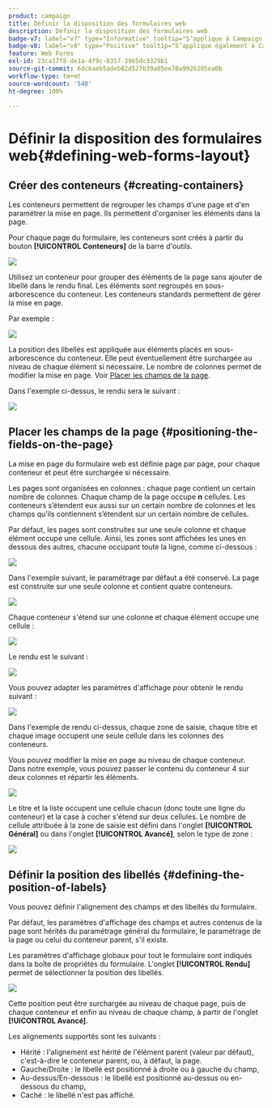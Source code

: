 ```yaml
---
product: campaign
title: Définir la disposition des formulaires web
description: Définir la disposition des formulaires web
badge-v7: label="v7" type="Informative" tooltip="S’applique à Campaign Classic v7"
badge-v8: label="v8" type="Positive" tooltip="S’applique également à Campaign v8"
feature: Web Forms
exl-id: 23ca17f8-de1a-4f9c-8357-3965dc3329b1
source-git-commit: 6dc6aeb5adeb82d527b39a05ee70a9926205ea0b
workflow-type: tm+mt
source-wordcount: '540'
ht-degree: 100%

---
```


# Définir la disposition des formulaires web{#defining-web-forms-layout}



## Créer des conteneurs {#creating-containers}

Les conteneurs permettent de regrouper les champs d&#39;une page et d&#39;en paramétrer la mise en page. Ils permettent d&#39;organiser les éléments dans la page.

Pour chaque page du formulaire, les conteneurs sont créés à partir du bouton **[!UICONTROL Conteneurs]** de la barre d&#39;outils.

![](assets/s_ncs_admin_survey_containers_add.png)

Utilisez un conteneur pour grouper des éléments de la page sans ajouter de libellé dans le rendu final. Les éléments sont regroupés en sous-arborescence du conteneur. Les conteneurs standards permettent de gérer la mise en page.

Par exemple :

![](assets/s_ncs_admin_survey_containers_std_arbo.png)

La position des libellés est appliquée aux éléments placés en sous-arborescence du conteneur. Elle peut éventuellement être surchargée au niveau de chaque élément si nécessaire. Le nombre de colonnes permet de modifier la mise en page. Voir [Placer les champs de la page](#positioning-the-fields-on-the-page).

Dans l&#39;exemple ci-dessus, le rendu sera le suivant :

![](assets/s_ncs_admin_survey_containers_std_ex.png)

## Placer les champs de la page {#positioning-the-fields-on-the-page}

La mise en page du formulaire web est définie page par page, pour chaque conteneur et peut être surchargée si nécessaire.

Les pages sont organisées en colonnes : chaque page contient un certain nombre de colonnes. Chaque champ de la page occupe **n** cellules. Les conteneurs s’étendent eux aussi sur un certain nombre de colonnes et les champs qu’ils contiennent s’étendent sur un certain nombre de cellules.

Par défaut, les pages sont construites sur une seule colonne et chaque élément occupe une cellule. Ainsi, les zones sont affichées les unes en dessous des autres, chacune occupant toute la ligne, comme ci-dessous :

![](assets/s_ncs_admin_survey_container_ex.png)

Dans l&#39;exemple suivant, le paramétrage par défaut a été conservé. La page est construite sur une seule colonne et contient quatre conteneurs.

![](assets/s_ncs_admin_survey_container_ex0.png)

Chaque conteneur s&#39;étend sur une colonne et chaque élément occupe une cellule :

![](assets/s_ncs_admin_survey_container_ex0a.png)

Le rendu est le suivant :

![](assets/s_ncs_admin_survey_container_ex0_rend.png)

Vous pouvez adapter les paramètres d&#39;affichage pour obtenir le rendu suivant :

![](assets/s_ncs_admin_survey_container_ex1_rend.png)

Dans l&#39;exemple de rendu ci-dessus, chaque zone de saisie, chaque titre et chaque image occupent une seule cellule dans les colonnes des conteneurs.

Vous pouvez modifier la mise en page au niveau de chaque conteneur. Dans notre exemple, vous pouvez passer le contenu du conteneur 4 sur deux colonnes et répartir les éléments.

![](assets/s_ncs_admin_survey_container_ex2_rend.png)

Le titre et la liste occupent une cellule chacun (donc toute une ligne du conteneur) et la case à cocher s&#39;étend sur deux cellules. Le nombre de cellule attribuée à la zone de saisie est défini dans l&#39;onglet **[!UICONTROL Général]** ou dans l&#39;onglet **[!UICONTROL Avancé]**, selon le type de zone :

![](assets/s_ncs_admin_survey_container_ex2.png)

## Définir la position des libellés {#defining-the-position-of-labels}

Vous pouvez définir l&#39;alignement des champs et des libellés du formulaire.

Par défaut, les paramètres d&#39;affichage des champs et autres contenus de la page sont hérités du paramétrage général du formulaire, le paramétrage de la page ou celui du conteneur parent, s&#39;il existe.

Les paramètres d&#39;affichage globaux pour tout le formulaire sont indiqués dans la boîte de propriétés du formulaire. L&#39;onglet **[!UICONTROL Rendu]** permet de sélectionner la position des libellés.

![](assets/s_ncs_admin_survey_label_position.png)

Cette position peut être surchargée au niveau de chaque page, puis de chaque conteneur et enfin au niveau de chaque champ, à partir de l&#39;onglet **[!UICONTROL Avancé]**.

Les alignements supportés sont les suivants :

* Hérité : l&#39;alignement est hérité de l&#39;élément parent (valeur par défaut), c&#39;est-à-dire le conteneur parent, ou, à défaut, la page.
* Gauche/Droite : le libellé est positionné à droite ou à gauche du champ,
* Au-dessus/En-dessous : le libellé est positionné au-dessus ou en-dessous du champ,
* Caché : le libellé n&#39;est pas affiché.
